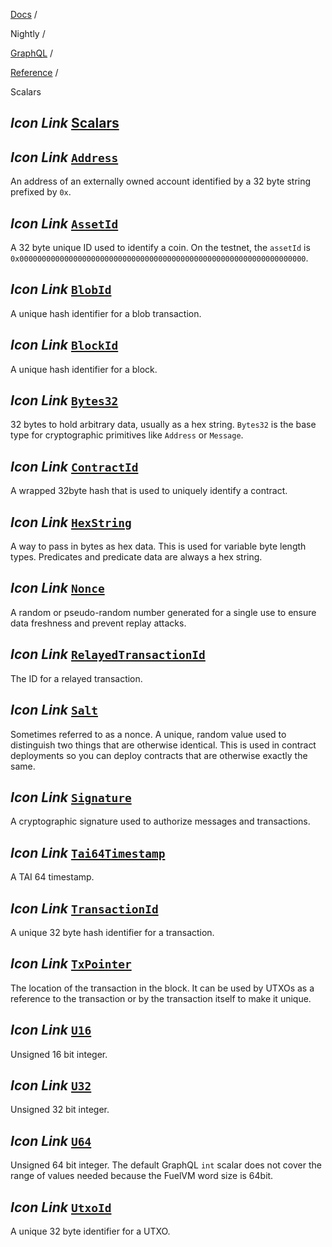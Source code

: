 [Docs](https://docs.fuel.network/) /

Nightly  /

[GraphQL](https://docs.fuel.network/docs/nightly/graphql/) /

[Reference](https://docs.fuel.network/docs/nightly/graphql/reference/) /

Scalars

## _Icon Link_ [Scalars](https://docs.fuel.network/docs/nightly/graphql/reference/scalars/\#scalars)

## _Icon Link_ [`Address`](https://docs.fuel.network/docs/nightly/graphql/reference/scalars/\#address)

An address of an externally owned account identified by a 32 byte string prefixed by `0x`.

## _Icon Link_ [`AssetId`](https://docs.fuel.network/docs/nightly/graphql/reference/scalars/\#assetid)

A 32 byte unique ID used to identify a coin. On the testnet, the `assetId` is `0x0000000000000000000000000000000000000000000000000000000000000000`.

## _Icon Link_ [`BlobId`](https://docs.fuel.network/docs/nightly/graphql/reference/scalars/\#blobid)

A unique hash identifier for a blob transaction.

## _Icon Link_ [`BlockId`](https://docs.fuel.network/docs/nightly/graphql/reference/scalars/\#blockid)

A unique hash identifier for a block.

## _Icon Link_ [`Bytes32`](https://docs.fuel.network/docs/nightly/graphql/reference/scalars/\#bytes32)

32 bytes to hold arbitrary data, usually as a hex string. `Bytes32` is the base type for cryptographic primitives like `Address` or `Message`.

## _Icon Link_ [`ContractId`](https://docs.fuel.network/docs/nightly/graphql/reference/scalars/\#contractid)

A wrapped 32byte hash that is used to uniquely identify a contract.

## _Icon Link_ [`HexString`](https://docs.fuel.network/docs/nightly/graphql/reference/scalars/\#hexstring)

A way to pass in bytes as hex data. This is used for variable byte length types. Predicates and predicate data are always a hex string.

## _Icon Link_ [`Nonce`](https://docs.fuel.network/docs/nightly/graphql/reference/scalars/\#nonce)

A random or pseudo-random number generated for a single use to ensure data freshness and prevent replay attacks.

## _Icon Link_ [`RelayedTransactionId`](https://docs.fuel.network/docs/nightly/graphql/reference/scalars/\#relayedtransactionid)

The ID for a relayed transaction.

## _Icon Link_ [`Salt`](https://docs.fuel.network/docs/nightly/graphql/reference/scalars/\#salt)

Sometimes referred to as a nonce. A unique, random value used to distinguish two things that are otherwise identical. This is used in contract deployments so you can deploy contracts that are otherwise exactly the same.

## _Icon Link_ [`Signature`](https://docs.fuel.network/docs/nightly/graphql/reference/scalars/\#signature)

A cryptographic signature used to authorize messages and transactions.

## _Icon Link_ [`Tai64Timestamp`](https://docs.fuel.network/docs/nightly/graphql/reference/scalars/\#tai64timestamp)

A TAI 64 timestamp.

## _Icon Link_ [`TransactionId`](https://docs.fuel.network/docs/nightly/graphql/reference/scalars/\#transactionid)

A unique 32 byte hash identifier for a transaction.

## _Icon Link_ [`TxPointer`](https://docs.fuel.network/docs/nightly/graphql/reference/scalars/\#txpointer)

The location of the transaction in the block. It can be used by UTXOs as a reference to the transaction or by the transaction itself to make it unique.

## _Icon Link_ [`U16`](https://docs.fuel.network/docs/nightly/graphql/reference/scalars/\#u16)

Unsigned 16 bit integer.

## _Icon Link_ [`U32`](https://docs.fuel.network/docs/nightly/graphql/reference/scalars/\#u32)

Unsigned 32 bit integer.

## _Icon Link_ [`U64`](https://docs.fuel.network/docs/nightly/graphql/reference/scalars/\#u64)

Unsigned 64 bit integer. The default GraphQL `int` scalar does not cover the range of values needed because the FuelVM word size is 64bit.

## _Icon Link_ [`UtxoId`](https://docs.fuel.network/docs/nightly/graphql/reference/scalars/\#utxoid)

A unique 32 byte identifier for a UTXO.